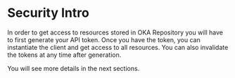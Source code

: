 # Security Intro

In order to get access to resources stored in OKA Repository you will have to first generate your API token. Once you have the token, you can instantiate the client and get access to all resources. You can also invalidate the tokens at any time after generation.

You will see more details in the next sections.
